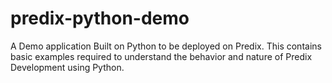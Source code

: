 # predix-python-demo
A Demo application Built on Python to be deployed on Predix. This contains basic examples required to understand the behavior and nature of Predix Development using Python.
